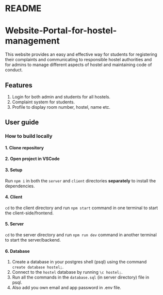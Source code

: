 # README

# Website-Portal-for-hostel-management

This website provides an easy and effective way for students for registering their complaints and communicating to responsible hostel authorities and for admins to manage different aspects of hostel and maintaining code of conduct.

## Features

1. Login for both admin and students for all hostels.
2. Complaint system for students.
3. Profile to display room number, hostel, name etc.

## User guide

### How to build locally

#### 1. Clone repository

#### 2. Open project in VSCode

#### 3. Setup

Run `npm i` in both the `server` and `client` directories **separately** to install the dependencies.

#### 4. Client

`cd` to the client directory and run `npm start` command in one terminal to start the client-side/frontend.

#### 5. Server

`cd` to the server directory and run `npm run dev` command in another terminal to start the server/backend.

#### 6. Database

1. Create a database in your postgres shell (psql) using the command `create database hostel;`.
2. Connect to the `hostel` database by running `\c hostel;`.
3. Run all the commands in the `database.sql` (in server directory) file in psql.
4. Also add you own email and app password in .env file.
